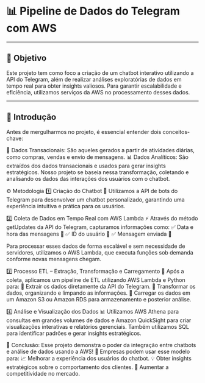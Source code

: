 # 📊 Pipeline de Dados do Telegram com AWS

---

## 🎯 Objetivo
Este projeto tem como foco a criação de um chatbot interativo utilizando a API do Telegram, além de realizar análises exploratórias de dados em tempo real para obter insights valiosos. Para garantir escalabilidade e eficiência, utilizamos serviços da AWS no processamento desses dados.

---
## 📝 Introdução
Antes de mergulharmos no projeto, é essencial entender dois conceitos-chave:

📌 Dados Transacionais: São aqueles gerados a partir de atividades diárias, como compras, vendas e envio de mensagens.
📊 Dados Analíticos: São extraídos dos dados transacionais e usados para gerar insights estratégicos.
Nosso projeto se baseia nessa transformação, coletando e analisando os dados das interações dos usuários com o chatbot.

⚙️ Metodologia
1️⃣ Criação do Chatbot 🤖
Utilizamos a API de bots do Telegram para desenvolver um chatbot personalizado, garantindo uma experiência intuitiva e prática para os usuários.

2️⃣ Coleta de Dados em Tempo Real com AWS Lambda ⚡
Através do método getUpdates da API do Telegram, capturamos informações como:
✅ Data e hora das mensagens 📆
✅ ID do usuário 👤
✅ Mensagem enviada 💬

Para processar esses dados de forma escalável e sem necessidade de servidores, utilizamos o AWS Lambda, que executa funções sob demanda conforme novas mensagens chegam.

3️⃣ Processo ETL – Extração, Transformação e Carregamento 🔄
Após a coleta, aplicamos um pipeline de ETL utilizando AWS Lambda e Python para:
📌 Extrair os dados diretamente da API do Telegram.
📌 Transformar os dados, organizando e limpando as informações.
📌 Carregar os dados em um Amazon S3 ou Amazon RDS para armazenamento e posterior análise.

4️⃣ Análise e Visualização dos Dados 📊
Utilizamos AWS Athena para consultas em grandes volumes de dados e Amazon QuickSight para criar visualizações interativas e relatórios gerenciais. Também utilizamos SQL para identificar padrões e gerar insights estratégicos.


🏁 Conclusão:
Esse projeto demonstra o poder da integração entre chatbots e análise de dados usando a AWS! 🚀 Empresas podem usar esse modelo para:
📈 Melhorar a experiência dos usuários do chatbot.
💡 Obter insights estratégicos sobre o comportamento dos clientes.
🎯 Aumentar a competitividade no mercado.

